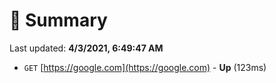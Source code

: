 # 📖 Summary
Last updated: **4/3/2021, 6:49:47 AM**

- `GET` [https://google.com](https://google.com) - **Up** (123ms)
